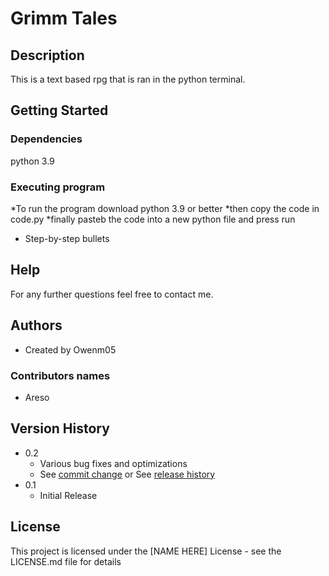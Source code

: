 # Grimm Tales

## Description

This is a text based rpg that is ran in the python terminal.

## Getting Started

### Dependencies

python 3.9

### Executing program

*To run the program download python 3.9 or better 
*then copy the code in code.py 
*finally pasteb the code into a new python file and press run
* Step-by-step bullets

## Help

For any further questions feel free to contact me.

## Authors
* Created by Owenm05 

### Contributors names

* Areso

## Version History

* 0.2
    * Various bug fixes and optimizations
    * See [commit change]() or See [release history]()
* 0.1
    * Initial Release

## License

This project is licensed under the [NAME HERE] License - see the LICENSE.md file for details
